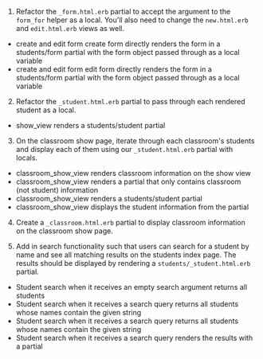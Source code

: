 1. Refactor the `_form.html.erb` partial to accept the argument to the `form_for` helper as a local.  You'll also need to change the `new.html.erb` and `edit.html.erb` views as well.
- create and edit form create form directly renders the form in a students/form partial with the form object passed through as a local variable
- create and edit form edit form directly renders the form in a students/form partial with the form object passed through as a local variable

2. Refactor the `_student.html.erb` partial to pass through each rendered student as a local.
- show_view renders a students/student partial

3. On the classroom show page, iterate through each classroom's students and display each of them using our `_student.html.erb` partial with locals.
- classroom_show_view renders classroom information on the show view
- classroom_show_view renders a partial that only contains classroom (not student) information
- classroom_show_view renders a students/student partial
- classroom_show_view displays the student information from the partial

4. Create a `_classroom.html.erb` partial to display classroom information on the classroom show page.

5. Add in search functionality such that users can search for a student by name and see all matching results on the students index page. The results should be displayed by rendering a `students/_student.html.erb` partial.
- Student search when it receives an empty search argument returns all students
- Student search when it receives a search query returns all students whose names contain the given string
- Student search when it receives a search query returns all students whose names contain the given string
- Student search when it receives a search query renders the results with a partial


